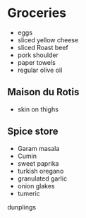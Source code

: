 # Groceries

- eggs
- sliced yellow cheese
- sliced Roast beef
- pork shoulder
- paper towels
- regular olive oil

## Maison du Rotis

- skin on thighs

## Spice store

- Garam masala
- Cumin
- sweet paprika
- turkish oregano
- granulated garlic
- onion glakes
- tumeric


dunplings
